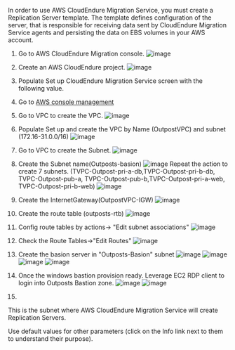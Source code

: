 In order to use AWS CloudEndure Migration Service, you must create a Replication Server template. The template defines configuration of the server, that is responsible for receiving data sent by CloudEndure Migration Service agents and persisting the data on EBS volumes in your AWS account.

1. Go to AWS CloudEndure Migration console.
![image](https://user-images.githubusercontent.com/86204106/224569044-2d66c2dd-48f5-4ec4-98ca-129bfcc9d6c4.png)

2. Create an AWS CloudEndure project.
![image](https://user-images.githubusercontent.com/86204106/224570266-1a6d9d4b-75d0-4815-a019-6143cd27d759.png)

3. Populate Set up CloudEndure Migration Service screen with the following value.

4. Go to [AWS console management](https://us-east-1.console.aws.amazon.com/)
5. Go to VPC to create the VPC.
![image](https://user-images.githubusercontent.com/86204106/224571573-3ffc3634-f938-434d-8cf7-82220fb89c45.png)

6. Populate Set up and create the VPC by Name (OutpostVPC) and subnet (172.16-31.0.0/16)
![image](https://user-images.githubusercontent.com/86204106/224571722-7e40650d-695a-4db4-bd32-a5bc653db040.png)

7. Go to VPC to create the Subnet. 
![image](https://user-images.githubusercontent.com/86204106/224783169-66ed3986-7ae7-426d-a608-b01239ffe2d3.png)

8. Create the Subnet name(Outposts-basion)
![image](https://user-images.githubusercontent.com/86204106/224788386-092cc754-27a6-478a-b325-061ecdfa9120.png)
Repeat the action to create 7 subnets. (TVPC-Outpost-pri-a-db,TVPC-Outpost-pri-b-db, TVPC-Outpost-pub-a, TVPC-Outpost-pub-b,TVPC-Outpost-pri-a-web, TVPC-Outpost-pri-b-web)
![image](https://user-images.githubusercontent.com/86204106/224793185-745e45ac-8c48-4966-b87c-39a80d71cdec.png)

9. Create the InternetGateway(OutpostVPC-IGW)
![image](https://user-images.githubusercontent.com/86204106/224789102-ea9761ea-eec7-4d3e-b464-f4f9f8d349a4.png)

10. Create the route table (outposts-rtb)
![image](https://user-images.githubusercontent.com/86204106/224790976-10a7eb88-264a-4634-9cbe-c2cb8634f56f.png)

11. Config route tables by actions-> "Edit subnet associations"
![image](https://user-images.githubusercontent.com/86204106/224794374-6d6a993c-6b11-4490-84ff-20c84ab1dd77.png)

12. Check the Route Tables->"Edit Routes"
![image](https://user-images.githubusercontent.com/86204106/224795411-96d83c65-0f3a-4f59-9cd5-0c798b4f4cf1.png)


13. Create the basion server in "Outposts-Basion" subnet
![image](https://user-images.githubusercontent.com/86204106/224819627-543aa18f-e48c-4805-a837-2d90a3dd1e04.png)
![image](https://user-images.githubusercontent.com/86204106/224820125-d719f699-dbf7-4948-9033-ea18b865bd3b.png)
![image](https://user-images.githubusercontent.com/86204106/224820511-71178453-4915-472a-a6c4-e36e9265df14.png)
![image](https://user-images.githubusercontent.com/86204106/224820856-ad007f20-849f-4b32-9df5-a339c3977d96.png)

14. Once the windows bastion provision ready. Leverage EC2 RDP client to login into Outposts Bastion zone.
![image](https://user-images.githubusercontent.com/86204106/224823798-fb6eddba-6d74-4be7-a7f1-55a2f2898ccb.png)
![image](https://user-images.githubusercontent.com/86204106/224824227-df586faa-5b76-4e71-b7c8-f29805689274.png)



14. 


This is the subnet where AWS CloudEndure Migration Service will create Replication Servers.

Use default values for other parameters (click on the Info link next to them to understand their purpose).
